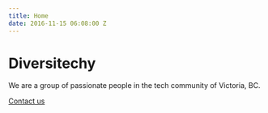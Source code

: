 ```yaml
---
title: Home
date: 2016-11-15 06:08:00 Z
---
```


# Diversitechy

We are a group of passionate people in the tech community of Victoria, BC.

[Contact us](contact)